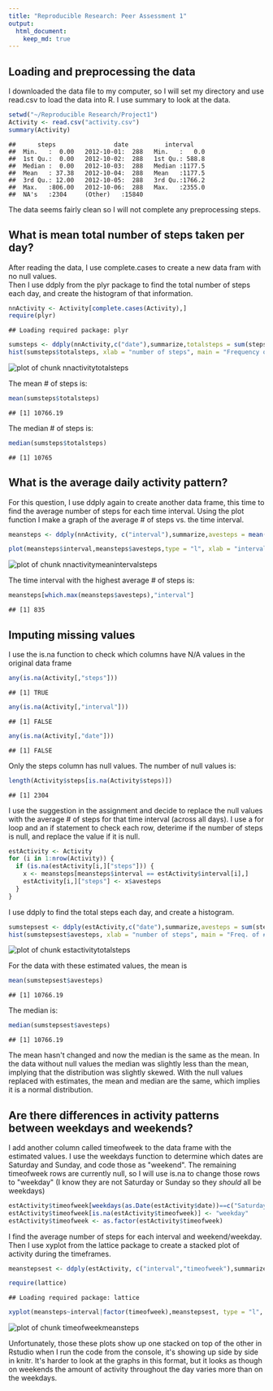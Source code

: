 ```yaml
---
title: "Reproducible Research: Peer Assessment 1"
output: 
  html_document:
    keep_md: true
---
```



## Loading and preprocessing the data

I downloaded the data file to my computer, so I will set my directory and use read.csv to load the data into R.  I use summary to look at the data.


```r
setwd("~/Reproducible Research/Project1")
Activity <- read.csv("activity.csv")
summary(Activity)
```

```
##      steps                date          interval     
##  Min.   :  0.00   2012-10-01:  288   Min.   :   0.0  
##  1st Qu.:  0.00   2012-10-02:  288   1st Qu.: 588.8  
##  Median :  0.00   2012-10-03:  288   Median :1177.5  
##  Mean   : 37.38   2012-10-04:  288   Mean   :1177.5  
##  3rd Qu.: 12.00   2012-10-05:  288   3rd Qu.:1766.2  
##  Max.   :806.00   2012-10-06:  288   Max.   :2355.0  
##  NA's   :2304     (Other)   :15840
```

The data seems fairly clean so I will not complete any preprocessing steps.

## What is mean total number of steps taken per day?

After reading the data, I use complete.cases to create a new data fram with no null values.  
Then I use ddply from the plyr package to find the total number of steps each day, and create the histogram of that information.


```r
nnActivity <- Activity[complete.cases(Activity),]
require(plyr)
```

```
## Loading required package: plyr
```

```r
sumsteps <- ddply(nnActivity,c("date"),summarize,totalsteps = sum(steps))
hist(sumsteps$totalsteps, xlab = "number of steps", main = "Frequency of # of steps", col= "orange")
```

![plot of chunk nnactivitytotalsteps](figure/nnactivitytotalsteps-1.png) 


The mean # of steps is:


```r
mean(sumsteps$totalsteps)
```

```
## [1] 10766.19
```

The median # of steps is:

```r
median(sumsteps$totalsteps)
```

```
## [1] 10765
```


## What is the average daily activity pattern?

For this question, I use ddply again to create another data frame, this time to find the average number of steps for each time interval.  Using the plot function I make a graph of the average # of steps vs. the time interval. 


```r
meansteps <- ddply(nnActivity, c("interval"),summarize,avesteps = mean(steps))

plot(meansteps$interval,meansteps$avesteps,type = "l", xlab = "interval (# of minutes)", ylab = "average # of steps")
```

![plot of chunk nnactivitymeanintervalsteps](figure/nnactivitymeanintervalsteps-1.png) 

The time interval with the highest average # of steps is:


```r
meansteps[which.max(meansteps$avesteps),"interval"]
```

```
## [1] 835
```


## Imputing missing values

I use the is.na function to check which columns have N/A values in the original data frame

```r
any(is.na(Activity[,"steps"]))
```

```
## [1] TRUE
```

```r
any(is.na(Activity[,"interval"]))
```

```
## [1] FALSE
```

```r
any(is.na(Activity[,"date"]))
```

```
## [1] FALSE
```

Only the steps column has null values.  The number of null values is:


```r
length(Activity$steps[is.na(Activity$steps)])
```

```
## [1] 2304
```

I use the suggestion in the assignment and decide to replace the null values with the average # of steps for that time interval (across all days).  I use a for loop and an if statement to check each row, deterime if the number of steps is null, and replace the value if it is null.

```r
estActivity <- Activity
for (i in 1:nrow(Activity)) {
  if (is.na(estActivity[i,]["steps"])) {
    x <- meansteps[meansteps$interval == estActivity$interval[i],]
    estActivity[i,]["steps"] <- x$avesteps
  }
}
```

I use ddply to find the total steps each day, and create a histogram.

```r
sumstepsest <- ddply(estActivity,c("date"),summarize,avesteps = sum(steps))
hist(sumstepsest$avesteps, xlab = "number of steps", main = "Freq. of # of steps (with est. values)", col="orange")
```

![plot of chunk estactivitytotalsteps](figure/estactivitytotalsteps-1.png) 

For the data with these estimated values, the mean is


```r
mean(sumstepsest$avesteps)
```

```
## [1] 10766.19
```

The median is:


```r
median(sumstepsest$avesteps)
```

```
## [1] 10766.19
```

The mean hasn't changed and now the median is the same as the mean.  In the data without null values the median was slightly less than the mean, implying that the distribution was slightly skewed.  With the null values replaced with estimates, the mean and median are the same, which implies it is a normal distribution. 


## Are there differences in activity patterns between weekdays and weekends?
I add another column called timeofweek to the data frame with the estimated values.  I use the weekdays function to determine which dates are Saturday and Sunday, and code those as "weekend".  The remaining timeofweek rows are currently null, so I will use is.na to change those rows to "weekday" (I know they are not Saturday or Sunday so they *should* all be weekdays)


```r
estActivity$timeofweek[weekdays(as.Date(estActivity$date))==c("Saturday","Sunday")]<- "weekend"
estActivity$timeofweek[is.na(estActivity$timeofweek)] <- "weekday"
estActivity$timeofweek <- as.factor(estActivity$timeofweek)
```


I find the average number of steps for each interval and weekend/weekday.  Then I use xyplot from the lattice package to create a stacked plot of activity during the timeframes.

```r
meanstepsest <- ddply(estActivity, c("interval","timeofweek"),summarize,meansteps = mean(steps))

require(lattice)
```

```
## Loading required package: lattice
```

```r
xyplot(meansteps~interval|factor(timeofweek),meanstepsest, type = "l", as.table=TRUE)
```

![plot of chunk timeofweekmeansteps](figure/timeofweekmeansteps-1.png) 

Unfortunately, those these plots show up one stacked on top of the other in Rstudio when I run the code from the console, it's showing up side by side in knitr.  It's harder to look at the graphs in this format, but it looks as though on weekends the amount of activity throughout the day varies more than on the weekdays.
